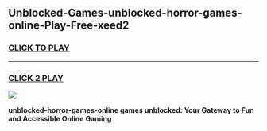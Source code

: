 
## Unblocked-Games-unblocked-horror-games-online-Play-Free-xeed2
<h3>
<a href="https://premium76.site?title=unblocked-horror-games-online&ref=23A">CLICK TO PLAY</a></h3>
<hr>

<h3>
<a href="https://premium76.site?title=unblocked-horror-games-online&ref=23A">CLICK 2 PLAY</a>
  
</h3>

<a href="https://premium76.site?title=unblocked-horror-games-online&ref=23A"><img src="https://clearcache.store/games.png"></a>


**unblocked-horror-games-online games unblocked: Your Gateway to Fun and Accessible Online Gaming**
